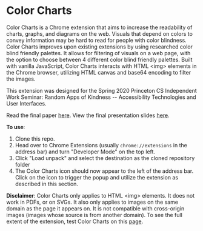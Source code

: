 # Color Charts

Color Charts is a Chrome extension that aims to increase the readability of charts, graphs, and diagrams on the web. Visuals that depend on colors to convey information may be hard to read for people with color blindness. Color Charts improves upon existing extensions by using researched color blind friendly palettes. It allows for filtering of visuals on a web page, with the option to choose between 4 different color blind friendly palettes. Built with vanilla JavaScript, Color Charts interacts with HTML &lt;img&gt; elements in the Chrome browser, utilizing HTML canvas and base64 encoding to filter the images.

This extension was designed for the Spring 2020 Princeton CS Independent Work Seminar: Random Apps of Kindness -- Accessibility Technologies and User Interfaces.

Read the final paper [here](https://github.com/karenying/color-charts/blob/master/src/assets/paper.pdf). View the final presentation slides [here](https://github.com/karenying/color-charts/blob/master/src/assets/slides.pdf).

**To use**:

1. Clone this repo.
2. Head over to Chrome Extensions (usually `chrome://extensions` in the address bar) and turn "Developer Mode" on the top left.
3. Click "Load unpack" and select the destination as the cloned repository folder
4. The Color Charts icon should now appear to the left of the address bar. Click on the icon to trigger the popup and utilize the extension as described in this section.

**Disclaimer**: Color Charts only applies to HTML &lt;img&gt; elements. It does not work in PDFs, or on SVGs. It also only applies to images on the same domain as the page it appears on. It is not compatible with cross-origin images (images whose source is from another domain). To see the full extent of the extension, test Color Charts on this [page](https://karenying.github.io/color-charts-dummy-page/).
